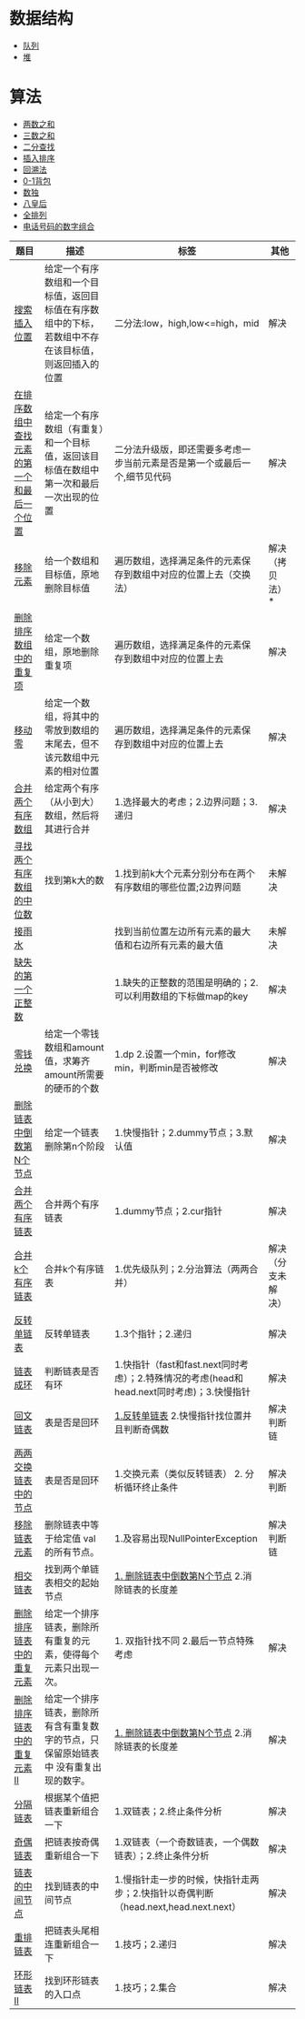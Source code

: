 # 数据结构
- [队列](https://github.com/htlAllen/data-structure-and-alghrithm/blob/master/notes/note-1.md)
- [堆](https://github.com/htlAllen/data-structure-and-alghrithm/blob/master/notes/note-7.md)
# 算法
- [两数之和](https://github.com/htlAllen/data-structure-and-alghrithm/blob/master/notes/note-2.md)
- [三数之和](https://github.com/htlAllen/data-structure-and-alghrithm/blob/master/notes/note-3.md)
- [二分查找](https://github.com/htlAllen/data-structure-and-alghrithm/blob/master/notes/note-5.md)
- [插入排序](https://github.com/htlAllen/data-structure-and-alghrithm/blob/master/notes/note-8.md)
- [回溯法](https://github.com/htlAllen/data-structure-and-alghrithm/blob/master/notes/note-15.md)
- [0-1背包](https://github.com/htlAllen/data-structure-and-alghrithm/blob/master/notes/note-16.md)
- [数独](https://github.com/htlAllen/data-structure-and-alghrithm/blob/master/notes/note-14.md)
- [八皇后](https://github.com/htlAllen/data-structure-and-alghrithm/blob/master/notes/note-13.md)
- [全排列](https://github.com/htlAllen/data-structure-and-alghrithm/blob/master/notes/note-11.md)
- [电话号码的数字组合](https://github.com/htlAllen/data-structure-and-alghrithm/blob/master/notes/note-10.md)

题目 | 描述 | 标签 | 其他
------------ | ------------- | ------------- | -------------
[搜索插入位置](./notes/note-17.md) | 给定一个有序数组和一个目标值，返回目标值在有序数组中的下标，若数组中不存在该目标值，则返回插入的位置 | 二分法:low，high,low<=high，mid | 解决
[在排序数组中查找元素的第一个和最后一个位置](./notes/note-18.md) | 给定一个有序数组（有重复）和一个目标值，返回该目标值在数组中第一次和最后一次出现的位置  | 二分法升级版，即还需要多考虑一步当前元素是否是第一个或最后一个,细节见代码 | 解决
[移除元素](./notes/note-19.md) | 给一个数组和目标值，原地删除目标值 | 遍历数组，选择满足条件的元素保存到数组中对应的位置上去（交换法） | 解决（拷贝法） *
[删除排序数组中的重复项]((./notes/note-20.md)) | 给定一个数组，原地删除重复项 | 遍历数组，选择满足条件的元素保存到数组中对应的位置上去 | 解决
[移动零](./notes/note-21.md) | 给定一个数组，将其中的零放到数组的末尾去，但不该元数组中元素的相对位置 | 遍历数组，选择满足条件的元素保存到数组中对应的位置上去 | 解决
[合并两个有序数组](./notes/note-21.md) | 给定两个有序（从小到大）数组，然后将其进行合并 | 1.选择最大的考虑；2.边界问题；3.递归 | 解决
[寻找两个有序数组的中位数](./notes/note-21.md) | 找到第k大的数 | 1.找到前k大个元素分别分布在两个有序数组的哪些位置;2边界问题 | 未解决
[接雨水](./notes/note-21.md) |  | 找到当前位置左边所有元素的最大值和右边所有元素的最大值 |未解决
[缺失的第一个正整数](./notes/note-21.md) |  | 1.缺失的正整数的范围是明确的；2.可以利用数组的下标做map的key | 解决
[零钱兑换](./notes/note-25.md) | 给定一个零钱数组和amount值，求筹齐amount所需要的硬币的个数 | 1.dp 2.设置一个min，for修改min，判断min是否被修改 | 解决
[删除链表中倒数第N个节点](./notes/note-27.md) | 给定一个链表删除第n个阶段 | 1.快慢指针；2.dummy节点；3.默认值 | 解决
[合并两个有序链表](./notes/note-26.md) | 合并两个有序链表 | 1.dummy节点；2.cur指针 | 解决
[合并k个有序链表](./notes/note-28.md) | 合并k个有序链表 | 1.优先级队列；2.分治算法（两两合并） | 解决（分支未解决）
[反转单链表](./notes/note-29.md) | 反转单链表 | 1.3个指针；2.递归| 解决
[链表成环](./notes/note-30.md) | 判断链表是否有环 | 1.快指针（fast和fast.next同时考虑）；2.特殊情况的考虑(head和head.next同时考虑)；3.快慢指针 | 解决
[回文链表](./notes/note-31.md) | 表是否是回环 | [1.反转单链表](./notes/note-29.md) 2.快慢指针找位置并且判断奇偶数 | 解决判断链
[两两交换链表中的节点](./notes/note-31.md) | 表是否是回环 | 1.交换元素（类似反转链表） 2. 分析循环终止条件 | 解决判断
[移除链表元素](./notes/note-31.md) | 删除链表中等于给定值 val 的所有节点。 | 1.及容易出现NullPointerException | 解决判断链
[相交链表](./notes/note-31.md) | 找到两个单链表相交的起始节点 | [1. 删除链表中倒数第N个节点](./notes/note-27.md) 2.消除链表的长度差 | 
[删除排序链表中的重复元素](./notes/note-35.md) | 给定一个排序链表，删除所有重复的元素，使得每个元素只出现一次。 | 1. 双指针找不同 2.最后一节点特殊考虑 | 解决 
[删除排序链表中的重复元素 II](./notes/note-36.md) | 给定一个排序链表，删除所有含有重复数字的节点，只保留原始链表中 没有重复出现的数字。 | [1. 删除链表中倒数第N个节点](./notes/note-27.md) 2.消除链表的长度差 | 解决
[分隔链表](./notes/note-37.md) | 根据某个值把链表重新组合一下 | 1.双链表；2.终止条件分析 | 解决 
[奇偶链表](./notes/note-39.md) | 把链表按奇偶重新组合一下 | 1.双链表（一个奇数链表，一个偶数链表）；2.终止条件分析 | 解决 
[链表的中间节点](./notes/note-38.md) | 找到链表的中间节点 | 1.慢指针走一步的时候，快指针走两步；2.快指针以奇偶判断（head.next,head.next.next） | 解决
[重排链表](./notes/note-38.md) | 把链表头尾相连重新组合一下 | 1.技巧；2.递归 | 解决
[环形链表 II](./notes/note-38.md) | 找到环形链表的入口点 | 1.技巧；2.集合 | 解决


